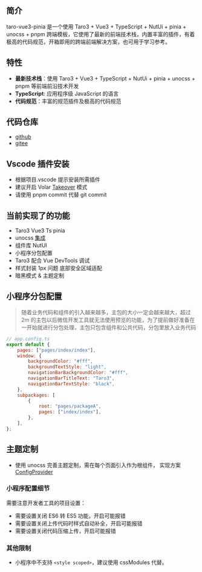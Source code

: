 ## 简介

taro-vue3-pinia 是一个使用 Taro3 + Vue3 + TypeScript + NutUi + pinia + unocss + pnpm 跨端模板，它使用了最新的前端技术栈，内置丰富的插件，有着极高的代码规范，开箱即用的跨端前端解决方案，也可用于学习参考。

## 特性

- **最新技术栈**：使用 Taro3 + Vue3 + TypeScript + NutUi + pinia + unocss + pnpm 等前端前沿技术开发
- **TypeScript**: 应用程序级 JavaScript 的语言
- **代码规范**：丰富的规范插件及极高的代码规范

## 代码仓库

- [github](https://github.com/yanbowe/taro-vue3-pinia)
- [gitee](https://gitee.com/zhongjiancrm/taro-vue3-pinia)

## Vscode 插件安装

- 根据项目.vscode 提示安装所需插件
- 建议开启 Volar [Takeover](https://cn.vuejs.org/guide/typescript/overview.html#volar-takeover-mode) 模式
- 请使用 pnpm commit 代替 git commit

## 当前实现了的功能

- Taro3 Vue3 Ts pinia
- unocss [集成](https://github.com/MellowCo/unocss-preset-weapp)
- 组件库 NutUI
- 小程序分包配置
- Taro3 配合 Vue DevTools 调试
- 样式封装 1px 问题 底部安全区域适配
- 暗黑模式 & 主题定制

## 小程序分包配置

> 随着业务代码和组件的引入越来越多，主包的大小一定会越来越大，超过 2m 的主包以后微信开发工具就无法使用预览的功能，为了提前做好准备在一开始就进行分包处理，主包只包含组件和公共代码，分包里放入业务代码

```js
// app.config.ts
export default {
	pages: ["pages/index/index"],
	window: {
		backgroundColor: "#fff",
		backgroundTextStyle: "light",
		navigationBarBackgroundColor: "#fff",
		navigationBarTitleText: "Taro3",
		navigationBarTextStyle: "black",
	},
	subpackages: [
		{
			root: "pages/packageA",
			pages: ["index/index"],
		},
	],
};
```

## 主题定制

- 使用 unocss 完善主题定制，需在每个页面引入<basic-layout></basic-layout>作为根组件， 实现方案[ConfigProvider](https://nutui.jd.com/taro/vue/4x/#/zh-CN/component/configprovider)

### 小程序配置细节

需要注意开发者工具的项目设置：

- 需要设置关闭 ES6 转 ES5 功能，开启可能报错
- 需要设置关闭上传代码时样式自动补全，开启可能报错
- 需要设置关闭代码压缩上传，开启可能报错

### 其他限制

- 小程序中不支持 `<style scoped>`，建议使用 cssModules 代替。
